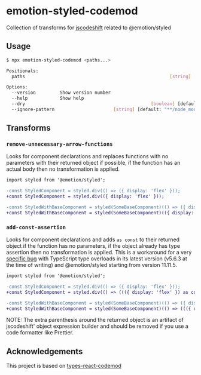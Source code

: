 # emotion-styled-codemod
Collection of transforms for [jscodeshift](https://github.com/facebook/jscodeshift) related to @emotion/styled

## Usage

```bash
$ npx emotion-styled-codemod <paths...>

Positionals:
  paths                                                      [string] [required]

Options:
  --version         Show version number                                [boolean]
  --help            Show help                                          [boolean]
  --dry                                               [boolean] [default: false]
  --ignore-pattern                      [string] [default: "**/node_modules/**"]
```

## Transforms

### `remove-unnecessary-arrow-functions`

Looks for component declarations and replaces functions with no parameters with their returned object if possible, if the function has an actual body then no transformation is applied.

```diff
import styled from '@emotion/styled';

-const StyledComponent = styled.div(() => ({ display: 'flex' })); 
+const StyledComponent = styled.div(({ display: 'flex' })); 

-const StyledWithBaseComponent = styled(SomeBaseComponent)(() => ({ display: 'flex' })); 
+const StyledWithBaseComponent = styled(SomeBaseComponent)(({ display: 'flex' })); 

```

### `add-const-assertion`

Looks for component declarations and adds `as const` to their returned object if the function has no parameters, if the object already has type assertion then no transformation is applied. This is a workaround for a very [specific bug](https://github.com/emotion-js/emotion/issues/3174) with TypeScript type overloads in its latest version (v5.6.3 at the time of writing) and @emotion/styled starting from version 11.11.5.

```diff
import styled from '@emotion/styled';

-const StyledComponent = styled.div(() => ({ display: 'flex' })); 
+const StyledComponent = styled.div(() => ((({ display: 'flex' }) as const))); 

-const StyledWithBaseComponent = styled(SomeBaseComponent)(() => ({ display: 'flex' })); 
+const StyledWithBaseComponent = styled(SomeBaseComponent)(() => ((({ display: 'flex' }) as const))); 
```

NOTE: The extra parenthesis around the returned object is an artifact of jscodeshift' object expression builder and should be removed if you use a code formatter like Prettier.

## Acknowledgements 

This project is based on [types-react-codemod](https://github.com/eps1lon/types-react-codemod)


